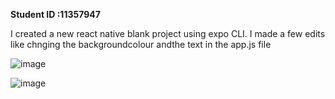**Student ID :11357947**

I created a new react native blank project using expo CLI.
I made a few edits like chnging the backgroundcolour andthe text in the app.js file


![image](https://github.com/Fafakofi/rn-assignment2-11357947/assets/151552622/af87c9a9-c343-457b-be4b-28373e5115b8)

![image](https://github.com/Fafakofi/rn-assignment2-11357947/assets/151552622/e34f66b0-4689-4fc3-9328-46dde9836906)
